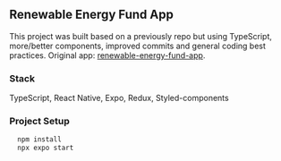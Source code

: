 ## Renewable Energy Fund App

This project was built based on a previously repo but using TypeScript, more/better components, improved commits and general coding best practices.
Original app: [renewable-energy-fund-app](https://github.com/le0piovesan/renewable-energy-fund-app).

### Stack

TypeScript, React Native, Expo, Redux, Styled-components

### Project Setup

```bash
  npm install
  npx expo start
```
